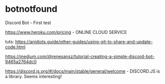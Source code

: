 # botnotfound
Discord Bot - First test

https://www.heroku.com/pricing - ONLINE CLOUD SERVICE

tuts:
https://anidiots.guide/other-guides/using-git-to-share-and-update-code.html

https://medium.com/@renesansz/tutorial-creating-a-simple-discord-bot-9465a2764dc0

https://discord.js.org/#/docs/main/stable/general/welcome - DISCORD.JS is a library. Seems interesting!
